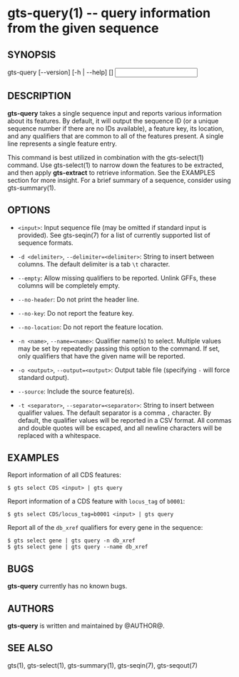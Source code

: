 # gts-query(1) -- query information from the given sequence

## SYNOPSIS

gts-query [--version] [-h | --help] [<args>] <input>

## DESCRIPTION

**gts-query** takes a single sequence input and reports various information
about its features. By default, it will output the sequence ID (or a unique
sequence number if there are no IDs available), a feature key, its location,
and any qualifiers that are common to all of the features present. A single
line represents a single feature entry.

This command is best utilized in combination with the gts-select(1) command.
Use gts-select(1) to narrow down the features to be extracted, and then apply
**gts-extract** to retrieve information. See the EXAMPLES section for more
insight. For a brief summary of a sequence, consider using gts-summary(1).

## OPTIONS

  * `<input>`:
    Input sequence file (may be omitted if standard input is provided). See
    gts-seqin(7) for a list of currently supported list of sequence formats.

  * `-d <delimiter>`, `--delimiter=<delimiter>`:
    String to insert between columns. The default delimiter is a tab `\t`
    character.

  * `--empty`:
    Allow missing qualifiers to be reported. Unlink GFFs, these columns will be
    completely empty.

  * `--no-header`:
    Do not print the header line.

  * `--no-key`:
    Do not report the feature key.

  * `--no-location`:
    Do not report the feature location.

  * `-n <name>`, `--name=<name>`:
    Qualifier name(s) to select. Multiple values may be set by repeatedly
    passing this option to the command. If set, only qualifiers that have the
    given name will be reported.

  * `-o <output>`, `--output=<output>`:
    Output table file (specifying `-` will force standard output).

  * `--source`:
    Include the source feature(s).

  * `-t <separator>`, `--separator=<separator>`:
    String to insert between qualifier values. The default separator is a comma
    `,` character. By default, the qualifier values will be reported in a CSV
    format. All commas and double quotes will be escaped, and all newline
    characters will be replaced with a whitespace.

## EXAMPLES

Report information of all CDS features:

    $ gts select CDS <input> | gts query

Report information of a CDS feature with `locus_tag` of `b0001`:

    $ gts select CDS/locus_tag=b0001 <input> | gts query

Report all of the `db_xref` qualifiers for every gene in the sequence:

    $ gts select gene | gts query -n db_xref
    $ gts select gene | gts query --name db_xref

## BUGS

**gts-query** currently has no known bugs.

## AUTHORS

**gts-query** is written and maintained by @AUTHOR@.

## SEE ALSO

gts(1), gts-select(1), gts-summary(1), gts-seqin(7), gts-seqout(7)